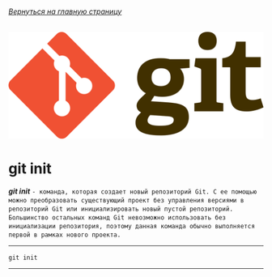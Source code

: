 ###### [Вернуться на главную страницу](./readme.md)
![git-logo](./assets/git-logo.png)


# git init
***git init*** `- команда, которая создает новый репозиторий Git. С ее помощью можно преобразовать существующий проект без управления версиями в репозиторий Git или инициализировать новый пустой репозиторий. Большинство остальных команд Git невозможно использовать без инициализации репозитория, поэтому данная команда обычно выполняется первой в рамках нового проекта.`

---

```bash=
git init
```

---